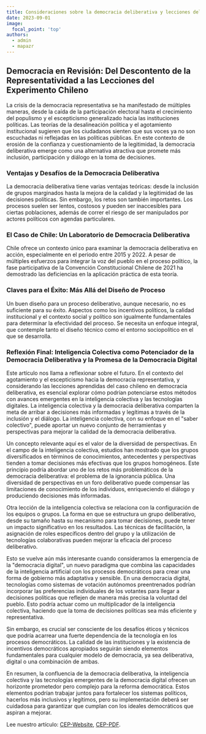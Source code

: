 ```yaml
---
title: Consideraciones sobre la democracia deliberativa y lecciones del caso chileno [New Paper, ESP]
date: 2023-09-01
image:
  focal_point: 'top'
authors:
  - admin 
  - mapazr
---
```

## Democracia en Revisión: Del Descontento de la Representatividad a las Lecciones del Experimento Chileno

La crisis de la democracia representativa se ha manifestado de múltiples maneras, desde la caída de la participación electoral hasta el crecimiento del populismo y el escepticismo generalizado hacia las instituciones políticas. Las teorías de la desalineación política y el agotamiento institucional sugieren que los ciudadanos sienten que sus voces ya no son escuchadas ni reflejadas en las políticas públicas. En este contexto de erosión de la confianza y cuestionamiento de la legitimidad, la democracia deliberativa emerge como una alternativa atractiva que promete más inclusión, participación y diálogo en la toma de decisiones.

### Ventajas y Desafíos de la Democracia Deliberativa
La democracia deliberativa tiene varias ventajas teóricas: desde la inclusión de grupos marginados hasta la mejora de la calidad y la legitimidad de las decisiones políticas. Sin embargo, los retos son también importantes. Los procesos suelen ser lentos, costosos y pueden ser inaccesibles para ciertas poblaciones, además de correr el riesgo de ser manipulados por actores políticos con agendas particulares.

### El Caso de Chile: Un Laboratorio de Democracia Deliberativa
Chile ofrece un contexto único para examinar la democracia deliberativa en acción, especialmente en el periodo entre 2015 y 2022. A pesar de múltiples esfuerzos para integrar la voz del pueblo en el proceso político, la fase participativa de la  Convención Constitucional Chilene de 2021 ha demostrado las deficiencias en la aplicación práctica de esta teoría.

### Claves para el Éxito: Más Allá del Diseño de Proceso
Un buen diseño para un proceso deliberativo, aunque necesario, no es suficiente para su éxito. Aspectos como los incentivos políticos, la calidad institucional y el contexto social y político son igualmente fundamentales para determinar la efectividad del proceso. Se necesita un enfoque integral, que contemple tanto el diseño técnico como el entorno sociopolítico en el que se desarrolla.
<!-- 
### Conclusión
La democracia deliberativa ofrece un modelo potencialmente transformador para abordar los crecientes problemas de representatividad y legitimidad en la democracia contemporánea. Sin embargo, su implementación exitosa es compleja y multifactorial. Mientras exploramos alternativas para revitalizar nuestro sistema democrático, la democracia deliberativa podría jugar un papel crucial si se abordan sus inherentes desafíos de manera efectiva y reflexiva. -->


### Reflexión Final: Inteligencia Colectiva como Potenciador de la Democracia Deliberativa y la Promesa de la Democracia Digital

Este artículo nos llama a reflexionar sobre el futuro. En el contexto del agotamiento y el escepticismo hacia la democracia representativa, y considerando las lecciones aprendidas del caso chileno en democracia deliberativa, es esencial explorar cómo podrían potenciarse estos métodos con avances emergentes en la inteligencia colectiva y las tecnologías digitales. La inteligencia colectiva y la democracia deliberativa comparten la meta de arribar a decisiones más informadas y legítimas a través de la inclusión y el diálogo. La inteligencia colectiva, con su enfoque en el "saber colectivo", puede aportar un nuevo conjunto de herramientas y perspectivas para mejorar la calidad de la democracia deliberativa.

Un concepto relevante aquí es el valor de la diversidad de perspectivas. En el campo de la inteligencia colectiva, estudios han mostrado que los grupos diversificados en términos de conocimientos, antecedentes y perspectivas tienden a tomar decisiones más efectivas que los grupos homogéneos. Este principio podría abordar uno de los retos más problemáticos de la democracia deliberativa: el problema de la ignorancia pública. Una diversidad de perspectivas en un foro deliberativo puede compensar las limitaciones de conocimiento de los individuos, enriqueciendo el diálogo y produciendo decisiones más informadas.

Otra lección de la inteligencia colectiva se relaciona con la configuración de los equipos o grupos. La forma en que se estructura un grupo deliberativo, desde su tamaño hasta su mecanismo para tomar decisiones, puede tener un impacto significativo en los resultados. Las técnicas de facilitación, la asignación de roles específicos dentro del grupo y la utilización de tecnologías colaborativas pueden mejorar la eficacia del proceso deliberativo.

Esto se vuelve aún más interesante cuando consideramos la emergencia de la "democracia digital", un nuevo paradigma que combina las capacidades de la inteligencia artificial con los procesos democráticos para crear una forma de gobierno más adaptativa y sensible. En una democracia digital, tecnologías como sistemas de votación autónomos preentrenados podrían incorporar las preferencias individuales de los votantes para llegar a decisiones políticas que reflejen de manera más precisa la voluntad del pueblo. Esto podría actuar como un multiplicador de la inteligencia colectiva, haciendo que la toma de decisiones políticas sea más eficiente y representativa.

Sin embargo, es crucial ser consciente de los desafíos éticos y técnicos que podría acarrear una fuerte dependencia de la tecnología en los procesos democráticos. La calidad de las instituciones y la existencia de incentivos democráticos apropiados seguirán siendo elementos fundamentales para cualquier modelo de democracia, ya sea deliberativa, digital o una combinación de ambas.

En resumen, la confluencia de la democracia deliberativa, la inteligencia colectiva y las tecnologías emergentes de la democracia digital ofrecen un horizonte prometedor pero complejo para la reforma democrática. Estos elementos podrían trabajar juntos para fortalecer los sistemas políticos, hacerlos más inclusivos y legítimos, pero su implementación deberá ser cuidadosa para garantizar que cumplan con los ideales democráticos que aspiran a mejorar.

Lee nuestro artículo: [CEP-Website](https://estudiospublicos.cl/index.php/cep/article/view/2212), [CEP-PDF](https://www.estudiospublicos.cl/index.php/cep/article/view/2212/3351).


